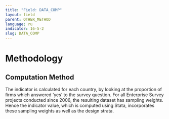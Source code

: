 ```yaml
---
title: "Field: DATA_COMP"
layout: field
parent: OTHER_METHOD
language: ru
indicator: 16-5-2
slug: DATA_COMP
---
```

# Methodology

## Computation Method

The indicator is calculated for each country, by looking at the proportion of firms which answered ‘yes’ to the survey question. For all Enterprise Survey projects conducted since 2006, the resulting dataset has sampling weights. Hence the indicator value, which is computed using Stata, incorporates these sampling weights as well as the design strata.